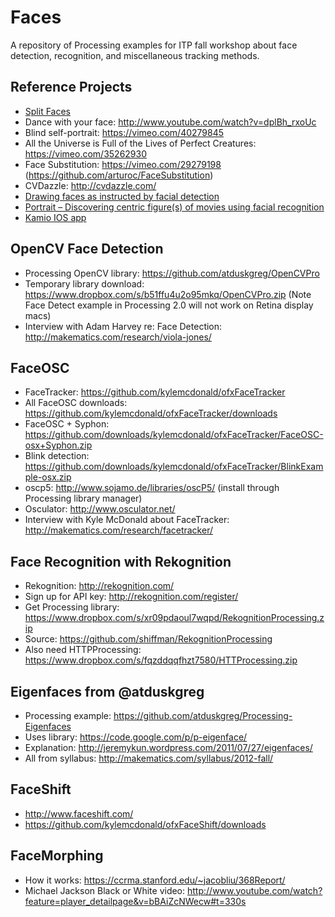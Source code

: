 Faces
=====

A repository of Processing examples for ITP fall workshop about face detection, recognition, and miscellaneous tracking methods.

Reference Projects
------------------
* [Split Faces](http://www.mymodernmet.com/profiles/blogs/split-family-faces)
* Dance with your face: http://www.youtube.com/watch?v=dplBh_rxoUc
* Blind self-portrait: https://vimeo.com/40279845
* All the Universe is Full of the Lives of Perfect Creatures: https://vimeo.com/35262930
* Face Substitution: https://vimeo.com/29279198 (https://github.com/arturoc/FaceSubstitution)
* CVDazzle: http://cvdazzle.com/
* [Drawing faces as instructed by facial detection](http://plummerfernandez.tumblr.com/post/54596732227/drawing-faces-as-instructed-by-facial-recognition)
* [Portrait – Discovering centric figure(s) of movies using facial recognition](http://www.creativeapplications.net/processing/portrait-discovering-centric-figures-of-movies-using-facial-recognition/)
* [Kamio IOS app](https://itunes.apple.com/us/app/kamio/id668849062?mt=8)

OpenCV Face Detection
---------------------
* Processing OpenCV library: https://github.com/atduskgreg/OpenCVPro
* Temporary library download: https://www.dropbox.com/s/b51ffu4u2o95mkq/OpenCVPro.zip (Note Face Detect example in Processing 2.0 will not work on Retina display macs)
* Interview with Adam Harvey re: Face Detection: http://makematics.com/research/viola-jones/

FaceOSC
-------
* FaceTracker: https://github.com/kylemcdonald/ofxFaceTracker
* All FaceOSC downloads: https://github.com/kylemcdonald/ofxFaceTracker/downloads
* FaceOSC + Syphon: https://github.com/downloads/kylemcdonald/ofxFaceTracker/FaceOSC-osx+Syphon.zip
* Blink detection: https://github.com/downloads/kylemcdonald/ofxFaceTracker/BlinkExample-osx.zip
* oscp5: http://www.sojamo.de/libraries/oscP5/ (install through Processing library manager)
* Osculator: http://www.osculator.net/
* Interview with Kyle McDonald about FaceTracker: http://makematics.com/research/facetracker/

Face Recognition with Rekognition
---------------------------------
* Rekognition: http://rekognition.com/
* Sign up for API key: http://rekognition.com/register/
* Get Processing library: https://www.dropbox.com/s/xr09pdaoul7wqpd/RekognitionProcessing.zip
* Source: https://github.com/shiffman/RekognitionProcessing
* Also need HTTPProcessing: https://www.dropbox.com/s/fqzddqqfhzt7580/HTTProcessing.zip

Eigenfaces from @atduskgreg
---------------------------
* Processing example: https://github.com/atduskgreg/Processing-Eigenfaces
* Uses library: https://code.google.com/p/p-eigenface/
* Explanation: http://jeremykun.wordpress.com/2011/07/27/eigenfaces/
* All from syllabus: http://makematics.com/syllabus/2012-fall/

FaceShift
---------
* http://www.faceshift.com/
* https://github.com/kylemcdonald/ofxFaceShift/downloads

FaceMorphing
------------
* How it works: https://ccrma.stanford.edu/~jacobliu/368Report/
* Michael Jackson Black or White video: http://www.youtube.com/watch?feature=player_detailpage&v=bBAiZcNWecw#t=330s
